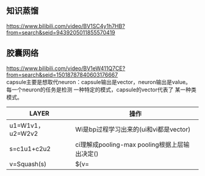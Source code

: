 ## 知识蒸馏
https://www.bilibili.com/video/BV1SC4y1h7HB?from=search&seid=9439205011855570419<br>






## 胶囊网络
https://www.bilibili.com/video/BV1eW411Q7CE?from=search&seid=15018787840603176667<br>
capsule主要是想取代neuron：capsule输出是vector，neuron输出是value。<br>
每一个neuron的任务是检测 一种特定的模式，capsule的vector代表了 某一种类模式。<br>

LAYER     | 操作
-------- | -----
u1=W1v1，u2=W2v2  | Wi是bp过程学习出来的(ui和vi都是vector)
s=c1u1+c2u2  | ci理解成pooling-max pooling根据上层输出决定()
v=Squash(s)  | ${v=|s|^2 / (1+|s|^2) · s/|s|}$，Squash挤压只会改变s的长度、而不会改变s的方向


